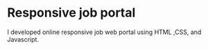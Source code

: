 # Responsive job portal
I developed online responsive job web portal using HTML ,CSS, and Javascript.
